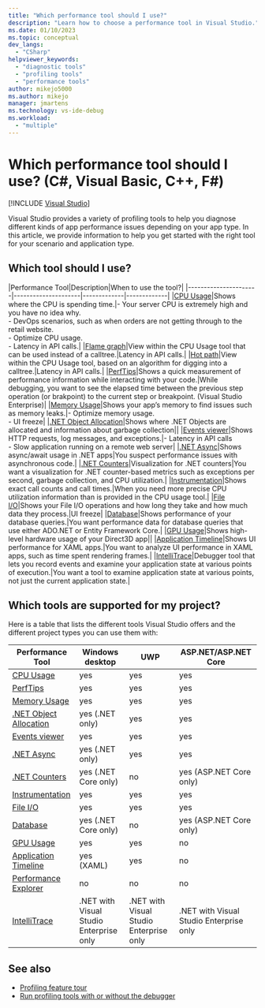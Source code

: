 ```yaml
---
title: "Which performance tool should I use?"
description: "Learn how to choose a performance tool in Visual Studio."
ms.date: 01/10/2023
ms.topic: conceptual
dev_langs:
  - "CSharp"
helpviewer_keywords:
  - "diagnostic tools"
  - "profiling tools"
  - "performance tools"
author: mikejo5000
ms.author: mikejo
manager: jmartens
ms.technology: vs-ide-debug
ms.workload:
  - "multiple"
---
```

# Which performance tool should I use? (C#, Visual Basic, C++, F#)

 [!INCLUDE [Visual Studio](~/includes/applies-to-version/vs-windows-only.md)]

Visual Studio provides a variety of profiling tools to help you diagnose different kinds of app performance issues depending on your app type. In this article, we provide information to help you get started with the right tool for your scenario and application type.

## Which tool should I use?

|Performance Tool|Description|When to use the tool?|
|----------------------|---------------------|-------------|-------------|
|[CPU Usage](../profiling/beginners-guide-to-performance-profiling.md)|Shows where the CPU is spending time.|- Your server CPU is extremely high and you have no idea why.</br>- DevOps scenarios, such as when orders are not getting through to the retail website.</br>- Optimize CPU usage.</br>- Latency in API calls.|
|[Flame graph](../profiling/flame-graph.md)|View within the CPU Usage tool that can be used instead of a calltree.|Latency in API calls.|
|[Hot path](../profiling/cpu-insights.md)|View within the CPU Usage tool, based on an algorithm for digging into a calltree.|Latency in API calls.|
|[PerfTips](../profiling/perftips.md)|Shows a quick measurement of performance information while interacting with your code.|While debugging, you want to see the elapsed time between the previous step operation (or brakpoint) to the current step or breakpoint. (Visual Studio Enterprise)|
|[Memory Usage](../profiling/memory-usage.md)|Shows your app’s memory to find issues such as memory leaks.|- Optimize memory usage.</br>- UI freeze|
|[.NET Object Allocation](../profiling/dotnet-alloc-tool.md)|Shows where .NET Objects are allocated and information about garbage collection||
|[Events viewer](../profiling/events-viewer.md)|Shows HTTP requests, log messages, and exceptions.|- Latency in API calls</br>- Slow application running on a remote web server|
|[.NET Async](../profiling/analyze-async.md)|Shows async/await usage in .NET apps|You suspect performance issues with asynchronous code.|
|[.NET Counters](../profiling/dotnet-counters-tool.md)|Visualization for .NET counters|You want a visualization for .NET counter-based metrics such as exceptions per second, garbage collection, and CPU utilization.|
|[Instrumentation](../profiling/instrumentation-overview.md)|Shows exact call counts and call times.|When you need more precise CPU utilization information than is provided in the CPU usage tool.|
|[File I/O](../profiling/use-file-io.md)|Shows your File I/O operations and how long they take and how much data they process.|UI freeze|
|[Database](../profiling/analyze-database.md)|Shows performance of your database queries.|You want performance data for database queries that use either ADO.NET or Entity Framework Core.|
|[GPU Usage](./gpu-usage.md)|Shows high-level hardware usage of your Direct3D app||
|[Application Timeline](../profiling/application-timeline.md)|Shows UI performance for XAML apps.|You want to analyze UI performance in XAML apps, such as time spent rendering frames.|
|[IntelliTrace](../debugger/intellitrace.md)|Debugger tool that lets you record events and examine your application state at various points of execution.|You want a tool to examine application state at various points, not just the current application state.|

## Which tools are supported for my project?

Here is a table that lists the different tools Visual Studio offers and the different project types you can use them with:

|Performance Tool|Windows desktop|UWP|ASP.NET/ASP.NET Core|
|----------------------|---------------------|-------------|-------------|
|[CPU Usage](../profiling/beginners-guide-to-performance-profiling.md)|yes|yes|yes|
|[PerfTips](../profiling/perftips.md)|yes|yes|yes|
|[Memory Usage](../profiling/memory-usage.md)|yes|yes|yes|
|[.NET Object Allocation](../profiling/dotnet-alloc-tool.md)|yes (.NET only)|yes|yes|
|[Events viewer](../profiling/events-viewer.md)|yes|yes|yes|
|[.NET Async](../profiling/analyze-async.md)|yes (.NET only)|yes|yes|
|[.NET Counters](../profiling/dotnet-counters-tool.md)|yes (.NET Core only)|no|yes (ASP.NET Core only)|
|[Instrumentation](../profiling/instrumentation-overview.md)|yes|yes|yes|
|[File I/O](../profiling/use-file-io.md)|yes|yes|yes|
|[Database](../profiling/analyze-database.md)|yes (.NET Core only)|no|yes (ASP.NET Core only)|
|[GPU Usage](./gpu-usage.md)|yes|yes|no|
|[Application Timeline](../profiling/application-timeline.md)|yes (XAML)|yes|no|
|[Performance Explorer](../profiling/profiling-feature-tour.md#analyze-performance-legacy-tools)|no|no|no|
|[IntelliTrace](../debugger/intellitrace.md)|.NET with Visual Studio Enterprise only|.NET with Visual Studio Enterprise only|.NET with Visual Studio Enterprise only|

## See also

- [Profiling feature tour](../profiling/choose-performance-tool.md)
- [Run profiling tools with or without the debugger](../profiling/running-profiling-tools-with-or-without-the-debugger.md)

